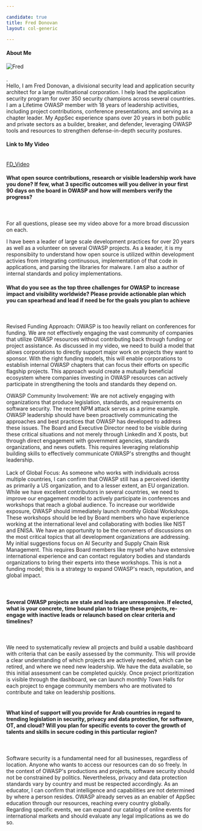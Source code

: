 ```yaml
---

candidate: true
title: Fred Donovan
layout: col-generic

---
```


#### About Me
![Fred](https://drive.google.com/file/d/1Iyu991Xhi7HEKYjK0XH8QER6QP0HQF9P/view?usp=drive_link)
<br>
<br>
.
<br>
Hello, I am Fred Donovan, a divisional security lead and application security architect for a large multinational corporation. I help lead the application security program for over 350 security champions across several countries. I am a Lifetime OWASP member with 18 years of leadership activities, including project contributions, conference presentations, and serving as a chapter leader. My AppSec experience spans over 20 years in both public and private sectors as a builder, breaker, and defender, leveraging OWASP tools and resources to strengthen defense-in-depth security postures.
<br>
#### Link to My Video
<br>
<a href="https://drive.google.com/file/d/1xhWC1QNXs2PKYazk-HRLPKjgdmbMMATU/view?usp=drive_link" target="_blank">FD_Video</a>
<br>

#### What open source contributions, research or visible leadership work have you done? If few, what 3 specific outcomes will you deliver in your first 90 days on the board in OWASP and how will members verify the progress?
<br>
<br>
For all questions, please see my video above for a more broad discussion on each.

I have been a leader of large scale development practices for over 20 years as well as a volunteer on several OWASP projects. As a keader, it is my responsibiity to understand how open source is utilized within development activies from integrating continusous, implementation of that code in applications, and parsing the libraries for malware. I am also a author of internal standards and policy implementations. 
<br>

#### What do you see as the top three challenges for OWASP to increase impact and visibility worldwide? Please provide actionable plan which you can spearhead and lead if need be for the goals you plan to achieve
<br>
<br>
Revised Funding Approach:
OWASP is too heavily reliant on conferences for funding. We are not effectively engaging the vast community of companies that utilize OWASP resources without contributing back through funding or project assistance. As discussed in my video, we need to build a model that allows corporations to directly support major work on projects they want to sponsor. With the right funding models, this will enable corporations to establish internal OWASP chapters that can focus their efforts on specific flagship projects.
This approach would create a mutually beneficial ecosystem where companies investing in OWASP resources can actively participate in strengthening the tools and standards they depend on.

OWASP Community Involvement:
We are not actively engaging with organizations that produce legislation, standards, and requirements on software security. The recent NPM attack serves as a prime example. OWASP leadership should have been proactively communicating the approaches and best practices that OWASP has developed to address these issues.
The Board and Executive Director need to be visible during these critical situations and not merely through LinkedIn and X posts, but through direct engagement with government agencies, standards organizations, and news outlets. This requires leveraging relationship building skills to effectively communicate OWASP's strengths and thought leadership.
<br>
<br>
Lack of Global Focus:
As someone who works with individuals across multiple countries, I can confirm that OWASP still has a perceived identity as primarily a US organization, and to a lesser extent, an EU organization.
While we have excellent contributors in several countries, we need to improve our engagement model to actively participate in conferences and workshops that reach a global audience. To increase our worldwide exposure, OWASP should immediately launch monthly Global Workshops. These workshops should be led by Board members who have experience working at the international level and collaborating with bodies like NIST and ENISA. We have an opportunity to be the conveners of discussions on the most critical topics that all development organizations are addressing. My initial suggestions focus on AI Security and Supply Chain Risk Management.
This requires Board members like myself who have extensive international experience and can contact regulatory bodies and standards organizations to bring their experts into these workshops. This is not a funding model; this is a strategy to expand OWASP's reach, reputation, and global impact.  
<br>
<br>

#### Several OWASP projects are stale and leads are unresponsive. If elected, what is your concrete, time bound plan to triage these projects, re-engage with inactive leads or relaunch based on clear criteria and timelines?
<br>
<br>
We need to systematically review all projects and build a usable dashboard with criteria that can be easily assessed by the community. This will provide a clear understanding of which projects are actively needed, which can be retired, and where we need new leadership.
We have the data available, so this initial assessment can be completed quickly. Once project prioritization is visible through the dashboard, we can launch monthly Town Halls for each project to engage community members who are motivated to contribute and take on leadership positions.
<br>
<br>

#### What kind of support will you provide for Arab countries in regard to trending legislation in security, privacy and data protection, for software, OT, and cloud? Will you plan for specific events to cover the growth of talents and skills in secure coding in this particular region?
<br>
<br>
Software security is a fundamental need for all businesses, regardless of location. Anyone who wants to access our resources can do so freely. In the context of OWASP's productions and projects, software security should not be constrained by politics. Nevertheless, privacy and data protection standards vary by country and must be respected accordingly.
As an educator, I can confirm that intelligence and capabilities are not determined by where a person resides. OWASP already serves as an enabler of AppSec education through our resources, reaching every country globally.
Regarding specific events, we can expand our catalog of online events for international markets and should evaluate any legal implications as we do so.
<br>
<br>

